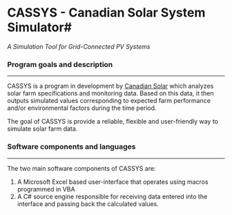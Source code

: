 # CASSYS - Canadian Solar System Simulator#
*A Simulation Tool for Grid-Connected PV Systems*
 
 
### Program goals and description ##
---------------------------------------
 
CASSYS is a program in development by [Canadian Solar](http://www.canadiansolar.com/ "Canadian Solar") which analyzes solar farm specifications and monitoring data. Based on this data, it then outputs simulated values corresponding to expected farm performance and/or environmental factors during the time period. 

The goal of CASSYS is provide a reliable, flexible and user-friendly way to simulate solar farm data. 


### Software components and languages ##
----------------------------------------
The two main software components of CASSYS are: 

 1. A Microsoft Excel based user-interface that operates using macros programmed in VBA
 2. A C# source engine responsible for receiving data entered into the interface and passing back the calculated values.



